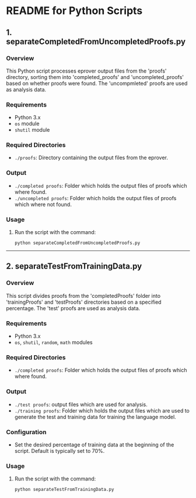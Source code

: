 
# README for Python Scripts

## 1. separateCompletedFromUncompletedProofs.py

### Overview
This Python script processes eprover output files from the 'proofs' directory, sorting them into 'completed_proofs' and 'uncompleted_proofs' based on whether proofs were found.
The 'uncompmleted' proofs are used as analysis data.

### Requirements
- Python 3.x
- `os` module
- `shutil` module

### Required Directories
- `./proofs`: Directory containing the output files from the eprover.

### Output
- `./completed proofs`: Folder which holds the output files of proofs which where found.
- `./uncompleted proofs`: Folder which holds the output files of proofs which where not found.

### Usage
1. Run the script with the command:
   ```
   python separateCompletedFromUncompletedProofs.py
   ```

---

## 2. separateTestFromTrainingData.py

### Overview
This script divides proofs from the 'completedProofs' folder into 'trainingProofs' and 'testProofs' directories based on a specified percentage.
The 'test' proofs are used as analysis data.

### Requirements
- Python 3.x
- `os`, `shutil`, `random`, `math` modules

### Required Directories
- `./completed proofs`: Folder which holds the output files of proofs which where found.

### Output
- `./test proofs`: output files which are used for analysis.
- `./training proofs`: Folder which holds the output files which are used to generate the test and training data for training the language model.

### Configuration
- Set the desired percentage of training data at the beginning of the script. Default is typically set to 70%.

### Usage
1. Run the script with the command:
   ```
   python separateTestFromTrainingData.py
   ```
